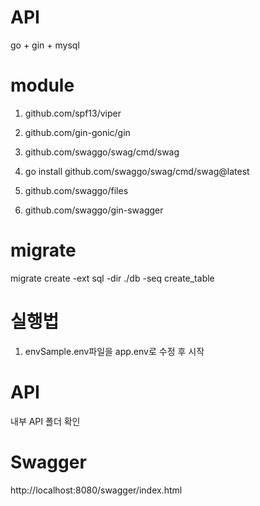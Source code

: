 # API

go + gin + mysql 


# module

1. github.com/spf13/viper
2. github.com/gin-gonic/gin

3. github.com/swaggo/swag/cmd/swag
4. go install github.com/swaggo/swag/cmd/swag@latest
5. github.com/swaggo/files
6. github.com/swaggo/gin-swagger

# migrate
migrate create -ext sql -dir ./db -seq create_table 


# 실행법

1. envSample.env파일을 app.env로 수정 후 시작


# API

내부 API 폴더 확인

# Swagger

http://localhost:8080/swagger/index.html